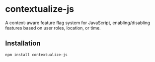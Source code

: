 # contextualize-js

A context-aware feature flag system for JavaScript, enabling/disabling features based on user roles, location, or time.

## Installation

```bash
npm install contextualize-js
